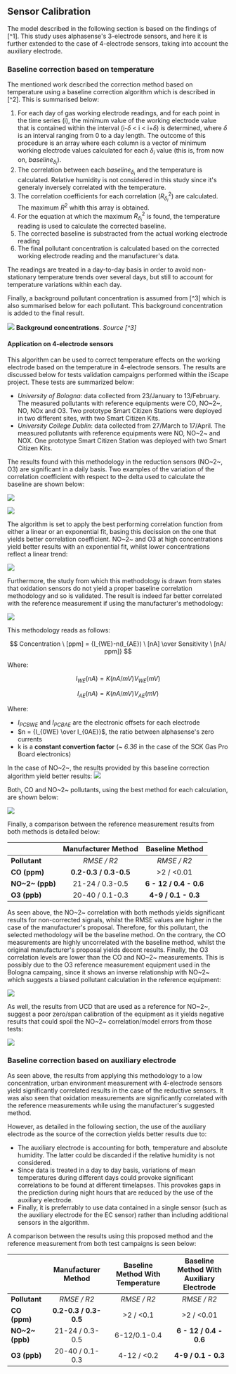 ## Sensor Calibration

The model described in the following section is based on the findings of [^1]. This study uses alphasense's 3-electrode sensors, and here it is further extended to the case of 4-electrode sensors, taking into account the auxiliary electrode.

### Baseline correction based on temperature

The mentioned work described the  correction method based on temperature using a baseline correction algorithm which is described in [^2]. This is summarised below:

1. For each day of gas working electrode readings, and for each point in the time series (i), the minimum value of the working electrode value that is contained within the interval (i-$\delta$ < i < i+$\delta$) is determined, where $\delta$ is an interval ranging from 0 to a day length. The outcome of this procedure is an array where each column is a vector of minimum working electrode values calculated for each $\delta_i$ value (this is, from now on, $baseline_{\delta_i}$).
2. The correlation between each $baseline_{\delta_i}$ and the temperature is calculated. Relative humidity is not considered in this study since it's generaly inversely correlated with the temperature.
3. The correlation coefficients for each correlation ($R^2_{\delta_i}$) are calculated. The maximum $R^2$ whith this array is obtained.
4. For the equation at which the maximum $R^2_{\delta_i}$ is found, the temperature reading is used to calculate the corrected baseline.
5. The corrected baseline is substracted from the actual working electrode reading
6. The final pollutant concentration is calculated based on the corrected working electrode reading and the manufacturer's data.

The readings are treated in a day-to-day basis in order to avoid non-stationary temperature trends over several days, but still to account for temperature variations within each day.

Finally, a background pollutant concentration is assumed from [^3] which is also summarised below for each pollutant. This background concentration is added to the final result.

![](https://i.imgur.com/qDp2cED.png)
**Background concentrations**. _Source [^3]_

#### Application on 4-electrode sensors

This algorithm can be used to correct temperature effects on the working electrode based on the temperature in 4-electrode sensors. The results are discussed below for tests validation campaigns performed  within the iScape project. These tests are summarized below:

- *University of Bologna*: data collected from 23/January to 13/February. The measured pollutants with reference equipments were CO, NO~2~, NO, NOx and O3. Two prototype Smart Citizen Stations were deployed in two different sites, with two Smart Citizen Kits.
- *University College Dublin*: data collected from 27/March to 17/April. The measured pollutants with reference equipments were NO, NO~2~ and NOX. One prototype Smart Citizen Station was deployed with two Smart Citizen Kits.

The results found with this methodology in the reduction sensors (NO~2~, O3) are significant in a daily basis. Two examples of the variation of the correlation coefficient with respect to the delta used to calculate the baseline are shown below:

![](https://i.imgur.com/PhA3UVN.png)

![](https://i.imgur.com/XL7OPTx.png)


The algorithm is set to apply the best performing correlation function from either a linear or an exponential fit, basing this decission on the one that yields better correlation coefficient. NO~2~ and O3 at high concentrations yield better results with an exponential fit, whilst lower concentrations reflect a linear trend:

![](https://i.imgur.com/yRUrTZJ.jpg)

Furthermore, the study from which this methodology is drawn from states that oxidation sensors do not yield a proper baseline correlation methodology and so is validated. The result is indeed far better correlated with the reference measurement if using the manufacturer's methodology:

![](https://i.imgur.com/F4uAY8y.jpg)

This methodology reads as follows:

$$
Concentration \ [ppm] = {I_{WE}-n(I_{AE}) \ [nA] \over Sensitivity \ [nA/ ppm]}
$$

Where:

$$
I_{WE} (nA) = K (nA/mV) V_{WE} (mV)
$$

$$
I_{AE} (nA) = K (nA/mV) V_{AE} (mV)
$$

Where:
* $I_{PCBWE}$ and $I_{PCBAE}$ are the electronic offsets for each electrode
* $n  = {I_{0WE} \over I_{0AE}}$, the ratio between alphasense's zero currents
* k is a **constant convertion factor** (*~ 6.36* in the case of the SCK Gas Pro Board electronics)

In the case of NO~2~, the results provided by this baseline correction algorithm yield better results:
![](https://i.imgur.com/jW7qSaB.jpg)

Both, CO and NO~2~ pollutants, using the best method for each calculation, are shown below:

![](https://i.imgur.com/lripMLT.jpg)

Finally, a comparison between the reference measurement results from both methods is detailed below:

||Manufacturer Method|Baseline Method|
|:--|:--:|:--:|
|**Pollutant**|*RMSE / R2*|*RMSE / R2*|
|**CO (ppm)**| **0.2-0.3 / 0.3-0.5**| >2 / <0.01|
|**NO~2~ (ppb)**| 21-24 / 0.3-0.5| **6 - 12 / 0.4 - 0.6**|
|**O3 (ppb)**|20-40 / 0.1-0.3| **4-9 / 0.1 - 0.3**|


As seen above, the NO~2~ correlation with both methods yields significant results for non-corrected signals, whilst the RMSE values are higher in the case of the manufacturer's proposal. Therefore, for this pollutant, the selected methodology will be the baseline method. On the contrary, the CO measurements are highly uncorrelated with the baseline method, whilst the original manufacturer's proposal yields decent results. Finally, the O3 correlation levels are lower than the CO and NO~2~ measurements. This is possibly due to the O3 reference measurement equipment used in the Bologna campaing, since it shows an inverse relationship with NO~2~ which suggests a biased pollutant calculation in the reference equipment:

![](https://i.imgur.com/258Gec6.jpg)

As well, the results from UCD that are used as a reference for NO~2~, suggest a poor zero/span calibration of the equipment as it yields negative results that could spoil the NO~2~ correlation/model errors from those tests:

![](https://i.imgur.com/DbCuX0g.jpg)

### Baseline correction based on auxiliary electrode

As seen above, the results from applying this methodology to a low concentration, urban environment measurement with 4-electrode sensors yield significantly correlated results in the case of the reductive sensors. It was also seen that oxidation measurements are significantly correlated with the reference measurements while using the manufacturer's suggested method.

However, as detailed in the following section, the use of the auxiliary electrode as the source of the correction yields better results due to:

- The auxiliary electrode is accounting for both, temperature and absolute humidity. The latter could be discarded if the relative humidity is not considered.
- Since data is treated in a day to day basis, variations of mean temperatures during different days could provoke significant correlations to be found at different timelapses. This provokes gaps in the prediction during night hours that are reduced by the use of the auxiliary electrode.
- Finally, it is preferrably to use data contained in a single sensor (such as the auxiliary electrode for the EC sensor) rather than including additional sensors in the algorithm.

A comparison between the results using this proposed method and the reference measurement from both test campaigns is seen below:

||Manufacturer Method|Baseline Method With Temperature|Baseline Method With Auxiliary Electrode|
|:--|:--:|:--:|:--:|
|**Pollutant**|*RMSE / R2*|*RMSE / R2*|*RMSE / R2*|
|**CO (ppm)**| **0.2-0.3 / 0.3-0.5**| >2 / <0.1| >2 / <0.01|
|**NO~2~ (ppb)**| 21-24 / 0.3-0.5|6-12/0.1-0.4| **6 - 12 / 0.4 - 0.6**|
|**O3 (ppb)**|20-40 / 0.1-0.3|4-12 / <0.2| **4-9 / 0.1 - 0.3**|